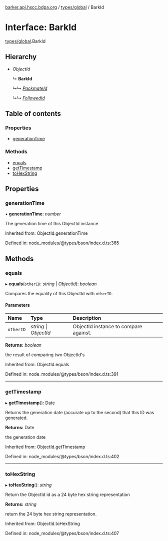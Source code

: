 [barker.api.hscc.bdpa.org][1] / [types/global][2] / BarkId

# Interface: BarkId

[types/global][2].BarkId

## Hierarchy

- _ObjectId_

  ↳ **BarkId**

  ↳↳ [_PackmateId_][3]

  ↳↳ [_FollowedId_][4]

## Table of contents

### Properties

- [generationTime][5]

### Methods

- [equals][6]
- [getTimestamp][7]
- [toHexString][8]

## Properties

### generationTime

• **generationTime**: _number_

The generation time of this ObjectId instance

Inherited from: ObjectId.generationTime

Defined in: node_modules/@types/bson/index.d.ts:365

## Methods

### equals

▸ **equals**(`otherID`: _string_ | _ObjectId_): _boolean_

Compares the equality of this ObjectId with `otherID`.

#### Parameters

| Name      | Type                   | Description                           |
| :-------- | :--------------------- | :------------------------------------ |
| `otherID` | _string_ \| _ObjectId_ | ObjectId instance to compare against. |

**Returns:** _boolean_

the result of comparing two ObjectId's

Inherited from: ObjectId.equals

Defined in: node_modules/@types/bson/index.d.ts:391

---

### getTimestamp

▸ **getTimestamp**(): Date

Returns the generation date (accurate up to the second) that this ID was
generated.

**Returns:** Date

the generation date

Inherited from: ObjectId.getTimestamp

Defined in: node_modules/@types/bson/index.d.ts:402

---

### toHexString

▸ **toHexString**(): _string_

Return the ObjectId id as a 24 byte hex string representation

**Returns:** _string_

return the 24 byte hex string representation.

Inherited from: ObjectId.toHexString

Defined in: node_modules/@types/bson/index.d.ts:407

[1]: ../README.md
[2]: ../modules/types_global.md
[3]: types_global.packmateid.md
[4]: types_global.followedid.md
[5]: types_global.barkid.md#generationtime
[6]: types_global.barkid.md#equals
[7]: types_global.barkid.md#gettimestamp
[8]: types_global.barkid.md#tohexstring
